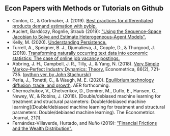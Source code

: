 ## Econ Papers with Methods or Tutorials on Github

- Conlon, C., & Gortmaker, J. (2019). [Best practices for differentiated products demand estimation with pyblp.](https://github.com/jeffgortmaker/pyblp)
- Auclert, Bardóczy, Rognlie, Straub (2019): ["Using the Sequence-Space Jacobian to Solve and Estimate Heterogeneous-Agent Models".](https://github.com/shade-econ/sequence-jacobian)
- Kelly, M. (2020). [Understanding Persistence.](https://github.com/morganwkelly/persistence)
- Turrell, A., Speigner, B. J., Djumalieva, J., Copple, D., & Thurgood, J. (2019). [Transforming naturally occurring text data into economic statistics: The case of online job vacancy postings.](https://github.com/aeturrell/occupationcoder)
- Abbring, J. H., Campbell, J. R., Tilly, J., & Yang, N. (2018). [Very Simple Markov‐Perfect Industry Dynamics: Theory.](https://github.com/jtilly/very-simple-theory-replication) Econometrica, 86(2), 721-735. ([python ver. by John Stachurski](https://notes.quantecon.org/submission/5b569e1617fb4900153deb07))
- Perla, J., Tonetti, C., & Waugh, M. E. (2020). [Equilibrium technology diffusion, trade, and growth](https://github.com/jlperla/PerlaTonettiWaugh.jl). AER forthcoming.
- Chernozhukov, V., Chetverikov, D., Demirer, M., Duflo, E., Hansen, C., Newey, W., & Robins, J. (2018). [Double/debiased machine learning for treatment and structural parameters: Double/debiased machine learning](Double/debiased machine learning for treatment and structural parameters: Double/debiased machine learning). The Econometrics Journal, 21(1).
- Fernández-Villaverde, Hurtado, and Nuño (2019): ["Financial Frictions and the Wealth Distribution".](https://github.com/jesusfv/financial-frictions)

